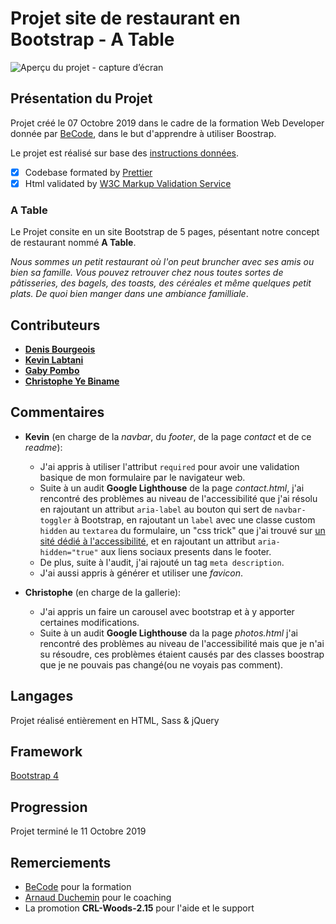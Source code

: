 # Projet site de restaurant en Bootstrap - **A Table**

![Aperçu du projet - capture d’écran](/project.png)

## Présentation du Projet

Projet créé le 07 Octobre 2019 dans le cadre de la formation Web Developer donnée par [BeCode](https://www.becode.org/), dans le but d'apprendre à utiliser Boostrap.

Le projet est réalisé sur base des [instructions données](https://github.com/becodeorg/CRL-Woods-2.15/blob/master/Projects/BootstrapProject/projet.md).

- [x] Codebase formated by [Prettier](https://prettier.io/)
- [x] Html validated by [W3C Markup Validation Service](https://validator.w3.org)

### **A Table**

Le Projet consite en un site Bootstrap de 5 pages, pésentant notre concept de restaurant nommé **A Table**.

_Nous sommes un petit restaurant où l'on peut bruncher avec ses amis ou bien sa famille.
Vous pouvez retrouver chez nous toutes sortes de pâtisseries, des bagels, des toasts, des céréales et même quelques petit plats. De quoi bien manger dans une ambiance familliale_.

## Contributeurs

- [**Denis Bourgeois**](https://github.com/Debourgeo)
- [**Kevin Labtani**](https://github.com/kevin-labtani)
- [**Gaby Pombo**](https://github.com/Gabypml)
- [**Christophe Ye Biname**](https://github.com/christophe-ye-biname)

## Commentaires

- **Kevin** (en charge de la _navbar_, du _footer_, de la page _contact_ et de ce _readme_):
  - J'ai appris à utiliser l'attribut `required` pour avoir une validation basique de mon formulaire par le navigateur web.
  - Suite à un audit **Google Lighthouse** de la page _contact.html_, j'ai rencontré des problèmes au niveau de l'accessibilité que j'ai résolu en rajoutant un attribut `aria-label` au bouton qui sert de `navbar-toggler` à Bootstrap, en rajoutant un `label` avec une classe custom `hidden` au `textarea` du formulaire, un "css trick" que j'ai trouvé sur [un sité dédié à l'accessibilité](https://webaim.org/techniques/css/invisiblecontent/), et en rajoutant un attribut `aria-hidden="true"` aux liens sociaux presents dans le footer.
  - De plus, suite à l'audit, j'ai rajouté un tag `meta description`.
  - J'ai aussi appris à générer et utiliser une _favicon_.

- **Christophe** (en charge de la gallerie):
  - J'ai appris un faire un carousel avec bootstrap et à y apporter certaines modifications.
  - Suite à un audit **Google Lighthouse** da la page _photos.html_ j'ai rencontré des problèmes au niveau de l'accessibilité mais que je n'ai su résoudre, ces problèmes étaient causés par des classes boostrap que je ne pouvais pas changé(ou ne voyais pas comment).
## Langages

Projet réalisé entièrement en HTML, Sass & jQuery

## Framework

[Bootstrap 4](https://getbootstrap.com/)

## Progression

Projet terminé le 11 Octobre 2019

## Remerciements

- [BeCode](https://www.becode.org/) pour la formation
- [Arnaud Duchemin](https://github.com/Cervant3s) pour le coaching
- La promotion **CRL-Woods-2.15** pour l'aide et le support
